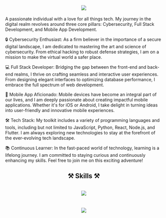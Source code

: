 <h1 align="center">
<img src="https://readme-typing-svg.herokuapp.com/?font=Righteous&size=35&center=true&vCenter=true&width=500&height=70&duration=4000&lines=Hello!+👋;+I'm+Renan!;" />
</h1>

A passionate individual with a love for all things tech. My journey in the digital realm revolves around three core pillars: Cybersecurity, Full Stack Development, and Mobile App Development.

🔒 Cybersecurity Enthusiast: As a firm believer in the importance of a secure digital landscape, I am dedicated to mastering the art and science of cybersecurity. From ethical hacking to robust defense strategies, I am on a mission to make the virtual world a safer place.

💻 Full Stack Developer: Bridging the gap between the front-end and back-end realms, I thrive on crafting seamless and interactive user experiences. From designing elegant interfaces to optimizing database performance, I embrace the full spectrum of web development.

📱 Mobile App Aficionado: Mobile devices have become an integral part of our lives, and I am deeply passionate about creating impactful mobile applications. Whether it's for iOS or Android, I take delight in turning ideas into user-friendly and innovative mobile experiences.

🛠️ Tech Stack: My toolkit includes a variety of programming languages and tools, including but not limited to JavaScript, Python, React, Node.js, and Flutter. I am always exploring new technologies to stay at the forefront of the ever-evolving tech landscape.

📚 Continuous Learner: In the fast-paced world of technology, learning is a lifelong journey. I am committed to staying curious and continuously enhancing my skills. Feel free to join me on this exciting adventure!
<br>
<h2 align="center" >⚒️ Skills ⚒️</h2>
<br>
<div align="center" >
  <img src="https://skillicons.dev/icons?i=aws,react,redux,nodejs,express,nestjs,nextjs,graphql,apollo,javascript,typescript,jest,prisma,figma,materialui,styledcomponents,tailwind,docker,firebase,vuejs,php,laravel,mysql,mongodb,swift,apple,kali,unity,raspberrypi,blender" />
</div>

<h1 align="center">
<img src="https://readme-typing-svg.herokuapp.com/?font=Righteous&size=35&center=true&vCenter=true&width=500&height=70&duration=4000&lines=See+ya!;" />
</h1>


<!--
**renamcomn/renamcomn** is a ✨ _special_ ✨ repository because its `README.md` (this file) appears on your GitHub profile.

Here are some ideas to get you started:

- 🔭 I’m currently working on ...
- 🌱 I’m currently learning ...
- 👯 I’m looking to collaborate on ...
- 🤔 I’m looking for help with ...
- 💬 Ask me about ...
- 📫 How to reach me: ...
- 😄 Pronouns: ...
- ⚡ Fun fact: ...
-->
